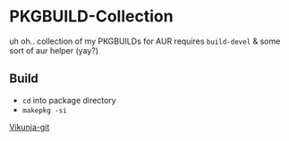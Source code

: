 # PKGBUILD-Collection
uh oh.. collection of my PKGBUILDs for AUR
requires `build-devel` & some sort of aur helper (yay?)

## Build
- `cd` into package directory
- `makepkg -si`

[Vikunja-git](/vikunja-git)
